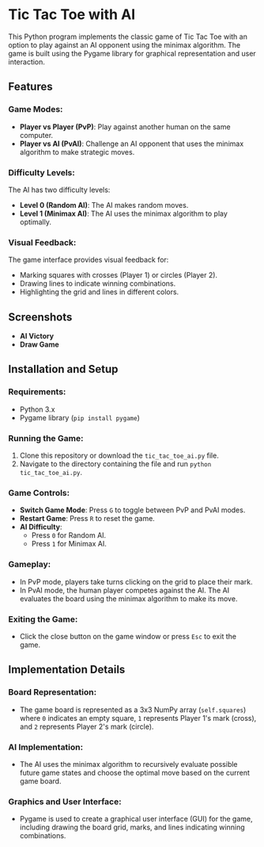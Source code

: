 # Tic Tac Toe with AI

This Python program implements the classic game of Tic Tac Toe with an option to play against an AI opponent using the minimax algorithm. The game is built using the Pygame library for graphical representation and user interaction.

## Features

### Game Modes:
- **Player vs Player (PvP)**: Play against another human on the same computer.
- **Player vs AI (PvAI)**: Challenge an AI opponent that uses the minimax algorithm to make strategic moves.

### Difficulty Levels:
The AI has two difficulty levels:
- **Level 0 (Random AI)**: The AI makes random moves.
- **Level 1 (Minimax AI)**: The AI uses the minimax algorithm to play optimally.

### Visual Feedback:
The game interface provides visual feedback for:
- Marking squares with crosses (Player 1) or circles (Player 2).
- Drawing lines to indicate winning combinations.
- Highlighting the grid and lines in different colors.

## Screenshots
- **AI Victory**
- **Draw Game**

## Installation and Setup

### Requirements:
- Python 3.x
- Pygame library (`pip install pygame`)

### Running the Game:
1. Clone this repository or download the `tic_tac_toe_ai.py` file.
2. Navigate to the directory containing the file and run `python tic_tac_toe_ai.py`.

### Game Controls:
- **Switch Game Mode**: Press `G` to toggle between PvP and PvAI modes.
- **Restart Game**: Press `R` to reset the game.
- **AI Difficulty**:
  - Press `0` for Random AI.
  - Press `1` for Minimax AI.

### Gameplay:
- In PvP mode, players take turns clicking on the grid to place their mark.
- In PvAI mode, the human player competes against the AI. The AI evaluates the board using the minimax algorithm to make its move.

### Exiting the Game:
- Click the close button on the game window or press `Esc` to exit the game.

## Implementation Details

### Board Representation:
- The game board is represented as a 3x3 NumPy array (`self.squares`) where `0` indicates an empty square, `1` represents Player 1's mark (cross), and `2` represents Player 2's mark (circle).

### AI Implementation:
- The AI uses the minimax algorithm to recursively evaluate possible future game states and choose the optimal move based on the current game board.

### Graphics and User Interface:
- Pygame is used to create a graphical user interface (GUI) for the game, including drawing the board grid, marks, and lines indicating winning combinations.
